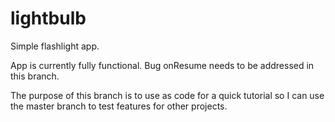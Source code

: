 lightbulb
=========

Simple flashlight app.

App is currently fully functional. Bug onResume needs to be addressed in this branch.

The purpose of this branch is to use as code for a quick tutorial so I can use the master branch to test features for other projects.
